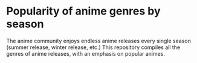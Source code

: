 # Popularity of anime genres by season
The anime community enjoys endless anime releases every single season (summer release, winter release, etc.)
This repository compiles all the genres of anime releases, with an emphasis on popular animes. 
